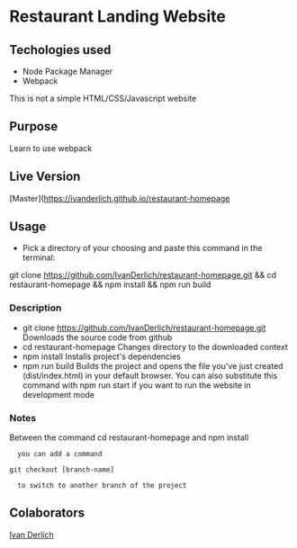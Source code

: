 # Restaurant Landing Website

## Techologies used

  - Node Package Manager
  - Webpack

This is not a simple HTML/CSS/Javascript website

## Purpose

Learn to use webpack

## Live Version

[Master](https://ivanderlich.github.io/restaurant-homepage

## Usage

- Pick a directory of your choosing and paste this command in the terminal:

git clone https://github.com/IvanDerlich/restaurant-homepage.git && cd restaurant-homepage && npm install && npm run build

### Description

- git clone https://github.com/IvanDerlich/restaurant-homepage.git    
    Downloads the source code from github
- cd restaurant-homepage
    Changes directory to the downloaded context
- npm install
    Installs project's dependencies
- npm run build
    Builds the project and opens the file you've just created (dist/index.html) in your default browser. You can also substitute this command with npm run start if you want to run the website in development mode

### Notes

  Between the command 
    cd restaurant-homepage
          and 
    npm install
     
      you can add a command 
    
    git checkout [branch-name]
    
      to switch to another branch of the project
    


## Colaborators

[Ivan Derlich](https://github.com/IvanDerlich/)


   